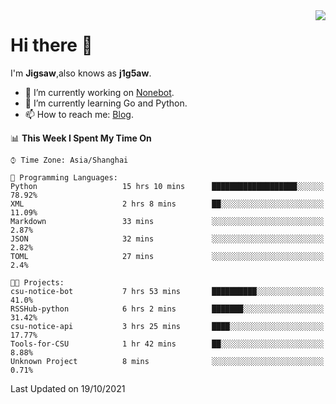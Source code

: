 <a href="#">
  <img align="right" src="https://github-readme-stats.vercel.app/api?username=j1g5awi&count_private=true&show_icons=true&title_color=80070B&text_color=B3B3B3&bg_color=212121&icon_color=80070B" />
</a>

# Hi there 👋

I'm **Jigsaw**,also knows as **j1g5aw**.

- 🔭 I’m currently working on [Nonebot](https://github.com/nonebot).
- 🌱 I’m currently learning Go and Python.
- 📫 How to reach me: [Blog](https://blog.maddestroyer.xyz/).

<!--START_SECTION:waka-->
📊 **This Week I Spent My Time On** 

```text
⌚︎ Time Zone: Asia/Shanghai

💬 Programming Languages: 
Python                   15 hrs 10 mins      ███████████████████░░░░░░   78.92% 
XML                      2 hrs 8 mins        ██░░░░░░░░░░░░░░░░░░░░░░░   11.09% 
Markdown                 33 mins             ░░░░░░░░░░░░░░░░░░░░░░░░░   2.87% 
JSON                     32 mins             ░░░░░░░░░░░░░░░░░░░░░░░░░   2.82% 
TOML                     27 mins             ░░░░░░░░░░░░░░░░░░░░░░░░░   2.4%

🐱‍💻 Projects: 
csu-notice-bot           7 hrs 53 mins       ██████████░░░░░░░░░░░░░░░   41.0% 
RSSHub-python            6 hrs 2 mins        ███████░░░░░░░░░░░░░░░░░░   31.42% 
csu-notice-api           3 hrs 25 mins       ████░░░░░░░░░░░░░░░░░░░░░   17.77% 
Tools-for-CSU            1 hr 42 mins        ██░░░░░░░░░░░░░░░░░░░░░░░   8.88% 
Unknown Project          8 mins              ░░░░░░░░░░░░░░░░░░░░░░░░░   0.71%

```


 Last Updated on 19/10/2021
<!--END_SECTION:waka-->
